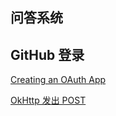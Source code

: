 ## 问答系统



## GitHub 登录

[Creating an OAuth App](https://developer.github.com/apps/building-oauth-apps/creating-an-oauth-app/)

[OkHttp 发出 POST](https://square.github.io/okhttp/)